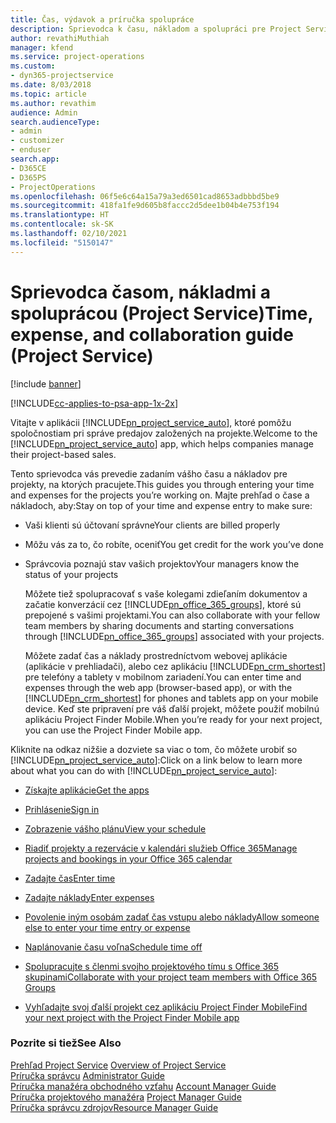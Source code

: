 ```yaml
---
title: Čas, výdavok a príručka spolupráce
description: Sprievodca k času, nákladom a spolupráci pre Project Service
author: revathiMuthiah
manager: kfend
ms.service: project-operations
ms.custom:
- dyn365-projectservice
ms.date: 8/03/2018
ms.topic: article
ms.author: revathim
audience: Admin
search.audienceType:
- admin
- customizer
- enduser
search.app:
- D365CE
- D365PS
- ProjectOperations
ms.openlocfilehash: 06f5e6c64a15a79a3ed6501cad8653adbbbd5be9
ms.sourcegitcommit: 418fa1fe9d605b8faccc2d5dee1b04b4e753f194
ms.translationtype: HT
ms.contentlocale: sk-SK
ms.lasthandoff: 02/10/2021
ms.locfileid: "5150147"
---
```

# <a name="time-expense-and-collaboration-guide-project-service"></a><span data-ttu-id="c6325-103">Sprievodca časom, nákladmi a spoluprácou (Project Service)</span><span class="sxs-lookup"><span data-stu-id="c6325-103">Time, expense, and collaboration guide (Project Service)</span></span>

[!include [banner](../includes/psa-now-project-operations.md)]

[!INCLUDE[cc-applies-to-psa-app-1x-2x](../includes/cc-applies-to-psa-app-1x-2x.md)]

<span data-ttu-id="c6325-104">Vitajte v aplikácii [!INCLUDE[pn_project_service_auto](../includes/pn-project-service-auto.md)], ktoré pomôžu spoločnostiam pri správe predajov založených na projekte.</span><span class="sxs-lookup"><span data-stu-id="c6325-104">Welcome to the [!INCLUDE[pn_project_service_auto](../includes/pn-project-service-auto.md)] app, which helps companies manage their project-based sales.</span></span> 
  
 <span data-ttu-id="c6325-105">Tento sprievodca vás prevedie zadaním vášho času a nákladov pre projekty, na ktorých pracujete.</span><span class="sxs-lookup"><span data-stu-id="c6325-105">This guides you through entering your time and expenses for the projects you’re working on.</span></span> <span data-ttu-id="c6325-106">Majte prehľad o čase a nákladoch, aby:</span><span class="sxs-lookup"><span data-stu-id="c6325-106">Stay on top of your time and expense entry to make sure:</span></span>  
  
- <span data-ttu-id="c6325-107">Vaši klienti sú účtovaní správne</span><span class="sxs-lookup"><span data-stu-id="c6325-107">Your clients are billed properly</span></span>  
  
- <span data-ttu-id="c6325-108">Môžu vás za to, čo robíte, oceniť</span><span class="sxs-lookup"><span data-stu-id="c6325-108">You get credit for the work you’ve done</span></span>  
  
- <span data-ttu-id="c6325-109">Správcovia poznajú stav vašich projektov</span><span class="sxs-lookup"><span data-stu-id="c6325-109">Your managers know the status of your projects</span></span>  
  
  <span data-ttu-id="c6325-110">Môžete tiež spolupracovať s vaše kolegami zdieľaním dokumentov a začatie konverzácií cez [!INCLUDE[pn_office_365_groups](../includes/pn-office-365-groups.md)], ktoré sú prepojené s vašimi projektami.</span><span class="sxs-lookup"><span data-stu-id="c6325-110">You can also collaborate with your fellow team members by sharing documents and starting conversations through [!INCLUDE[pn_office_365_groups](../includes/pn-office-365-groups.md)] associated with your projects.</span></span>  
  
  <span data-ttu-id="c6325-111">Môžete zadať čas a náklady prostredníctvom webovej aplikácie (aplikácie v prehliadači), alebo cez aplikáciu [!INCLUDE[pn_crm_shortest](../includes/pn-crm-shortest.md)] pre telefóny a tablety v mobilnom zariadení.</span><span class="sxs-lookup"><span data-stu-id="c6325-111">You can enter time and expenses through the web app (browser-based app), or with the [!INCLUDE[pn_crm_shortest](../includes/pn-crm-shortest.md)] for phones and tablets app on your mobile device.</span></span> <span data-ttu-id="c6325-112">Keď ste pripravení pre váš ďalší projekt, môžete použiť mobilnú aplikáciu Project Finder Mobile.</span><span class="sxs-lookup"><span data-stu-id="c6325-112">When you’re ready for your next project, you can use the Project Finder Mobile app.</span></span>  
  
<span data-ttu-id="c6325-113">Kliknite na odkaz nižšie a dozviete sa viac o tom, čo môžete urobiť so [!INCLUDE[pn_project_service_auto](../includes/pn-project-service-auto.md)]:</span><span class="sxs-lookup"><span data-stu-id="c6325-113">Click on a link below to learn more about what you can do with [!INCLUDE[pn_project_service_auto](../includes/pn-project-service-auto.md)]:</span></span>  
  
-   [<span data-ttu-id="c6325-114">Získajte aplikácie</span><span class="sxs-lookup"><span data-stu-id="c6325-114">Get the apps</span></span>](../psa/get-apps.md)  
  
-   [<span data-ttu-id="c6325-115">Prihlásenie</span><span class="sxs-lookup"><span data-stu-id="c6325-115">Sign in</span></span>](../psa/sign-in.md)  
  
-   [<span data-ttu-id="c6325-116">Zobrazenie vášho plánu</span><span class="sxs-lookup"><span data-stu-id="c6325-116">View your schedule</span></span>](../psa/view-schedule.md)  
  
-   [<span data-ttu-id="c6325-117">Riadiť projekty a rezervácie v kalendári služieb Office 365</span><span class="sxs-lookup"><span data-stu-id="c6325-117">Manage projects and bookings in your Office 365 calendar</span></span>](../psa/manage-project-bookings-office-365-calendar.md)  
  
-   [<span data-ttu-id="c6325-118">Zadajte čas</span><span class="sxs-lookup"><span data-stu-id="c6325-118">Enter time</span></span>](../psa/enter-time.md)  
  
-   [<span data-ttu-id="c6325-119">Zadajte náklady</span><span class="sxs-lookup"><span data-stu-id="c6325-119">Enter expenses</span></span>](../psa/enter-expenses.md)  
  
-   [<span data-ttu-id="c6325-120">Povolenie iným osobám zadať čas vstupu alebo náklady</span><span class="sxs-lookup"><span data-stu-id="c6325-120">Allow someone else to enter your time entry or expense</span></span>](../psa/allow-someone-else-enter-time-entry-expense.md)  
  
-   [<span data-ttu-id="c6325-121">Naplánovanie času voľna</span><span class="sxs-lookup"><span data-stu-id="c6325-121">Schedule time off</span></span>](../psa/schedule-time-off.md)  
  
-   [<span data-ttu-id="c6325-122">Spolupracujte s členmi svojho projektového tímu s Office 365 skupinami</span><span class="sxs-lookup"><span data-stu-id="c6325-122">Collaborate with your project team members with Office 365 Groups</span></span>](../psa/collaborate-project-team-members-office-365-groups.md)  
  
-   [<span data-ttu-id="c6325-123">Vyhľadajte svoj ďalší projekt cez aplikáciu Project Finder Mobile</span><span class="sxs-lookup"><span data-stu-id="c6325-123">Find your next project with the Project Finder Mobile app</span></span>](../psa/find-next-project-finder-mobile-app.md)  
  
### <a name="see-also"></a><span data-ttu-id="c6325-124">Pozrite si tiež</span><span class="sxs-lookup"><span data-stu-id="c6325-124">See Also</span></span>  
 <span data-ttu-id="c6325-125">[Prehľad Project Service](../psa/overview.md) </span><span class="sxs-lookup"><span data-stu-id="c6325-125">[Overview of Project Service](../psa/overview.md) </span></span>  
 <span data-ttu-id="c6325-126">[Príručka správcu](../psa/admin-guide.md) </span><span class="sxs-lookup"><span data-stu-id="c6325-126">[Administrator Guide](../psa/admin-guide.md) </span></span>  
 <span data-ttu-id="c6325-127">[Príručka manažéra obchodného vzťahu](../psa/account-manager-guide.md) </span><span class="sxs-lookup"><span data-stu-id="c6325-127">[Account Manager Guide](../psa/account-manager-guide.md) </span></span>  
 <span data-ttu-id="c6325-128">[Príručka projektového manažéra](../psa/project-manager-guide.md) </span><span class="sxs-lookup"><span data-stu-id="c6325-128">[Project Manager Guide](../psa/project-manager-guide.md) </span></span>  
 [<span data-ttu-id="c6325-129">Príručka správcu zdrojov</span><span class="sxs-lookup"><span data-stu-id="c6325-129">Resource Manager Guide</span></span>](../psa/resource-manager-guide.md)   
